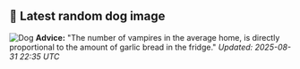 ## 🐶 Latest random dog image
![Dog](https://images.dog.ceo/breeds/collie-border/Zoe.jpg)
**Advice:** "The number of vampires in the average home, is directly proportional to the amount of garlic bread in the fridge."
*Updated: 2025-08-31 22:35 UTC*
